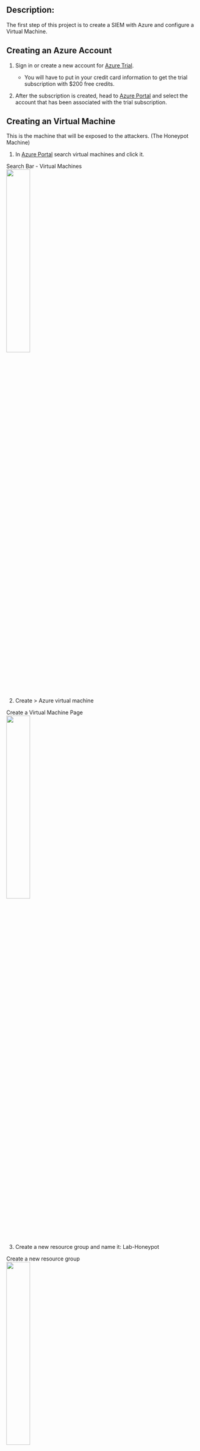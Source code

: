 <h2>Description:</h2>

The first step of this project is to create a SIEM with Azure and configure a Virtual Machine.

<h2></h2>

<h2>Creating an Azure Account</h2>

1. Sign in or create a new account for [Azure Trial](https://azure.microsoft.com/en-us/free/).
    - You will have to put in your credit card information to get the trial subscription with $200 free credits.


2. After the subscription is created, head to [Azure Portal](https://portal.azure.com) and select the account that has been associated with the trial subscription.

<h2></h2>

<h2>Creating an Virtual Machine</h2>

This is the machine that will be exposed to the attackers. (The Honeypot Machine)

1. In [Azure Portal](https://portal.azure.com/?quickstart=true#home) search virtual machines and click it.

<p align="left">
Search Bar - Virtual Machines <br/>
<img src="https://i.imgur.com/rrADzfv.png" height="35%" width="35%" alt=""/>
<br />


2. Create > Azure virtual machine

<p align="left">
Create a Virtual Machine Page <br/>
<img src="https://i.imgur.com/CYIjFLl.png" height="35%" width="35%" alt=""/>
<br />

3. Create a new resource group and name it: Lab-Honeypot

<p align="left">
Create a new resource group <br/>
<img src="https://i.imgur.com/uWVk9zv.png" height="35%" width="35%" alt=""/>
<br />

4. In the Basic tab - Change instance details:
   - Virtual machine name: honeypot-vm
   - Region: (US) West US 3
   - Availability options: No infrastructure redundancy required
   - Security type: Standard
   - Image: Windows 10 Pro, version 22H2 - x64 Gen2 (free service eligible)
   - Size: Standard_B1s - 1 vcpu, 1 GiB memory ($7.59/month) (free service eligible)
   - Create your own username and password
   
<p align="left">
Instance Details <br/>
<img src="https://i.imgur.com/V8grONm.png" height="35%" width="35%" alt=""/>
<br />   

5. Leave Disks tab as it is > Next Networking

6. In the Networking tab:
    - Change NIC network security group: Advanced
    - Configure network security group: create new
        - Delete the default inbound rule
        - Add an inbound rule:
            - Destination port ranges: * (meaning everything)
            - Priority: 100
            - Name: DANGER

<p align="left">
Create a new inbound rule <br/>
<img src="https://i.imgur.com/8aVsRNB.png" height="35%" width="35%" alt=""/>
<br />


7. Click Review + create at the bottom left corner > create

<p align="left">
Review + create <br/>
<img src="https://i.imgur.com/RHRZIcw.png" height="35%" width="35%" alt=""/>
<br />

8. Successfully deploy a honeypot machine

<p align="left">
Honeypot Machine Created <br/>
<img src="https://i.imgur.com/9wgVAfM.png" height="35%" width="35%" alt=""/>
<br /> 
